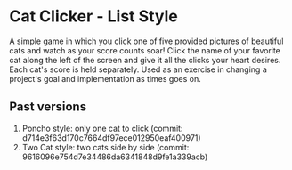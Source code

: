 # Cat Clicker - List Style

A simple game in which you click one of five provided pictures of beautiful cats
and watch as your score counts soar! Click the name of your favorite cat along
the left of the screen and give it all the clicks your heart desires. Each cat's
score is held separately. Used as an exercise in changing a project's goal and
implementation as times goes on.

## Past versions

1. Poncho style: only one cat to click
   (commit: d714e3f63d170c7664df97ece012950eaf400971)
2. Two Cat style: two cats side by side
   (commit: 9616096e754d7e34486da6341848d9fe1a339acb)
